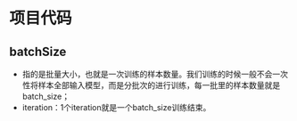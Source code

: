 # 项目代码

## batchSize 

- 指的是批量大小，也就是一次训练的样本数量。我们训练的时候一般不会一次性将样本全部输入模型，而是分批次的进行训练，每一批里的样本数量就是batch_size；
- iteration：1个iteration就是一个batch_size训练结束。